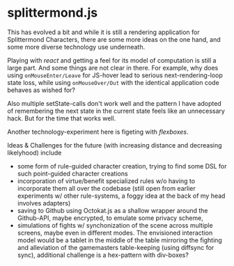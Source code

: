# splittermond.js

This has evolved a bit and while it is still a rendering application for Splittermond Characters, there are some more ideas on the one hand, and some more diverse technology use underneath.

Playing with *react* and getting a feel for its model of computation is still a large part. And some things are not clear in there. For example, why does using `onMouseEnter/Leave` for JS-hover lead to serious next-rendering-loop state loss, while using `onMouseOver/Out` with the identical application code behaves as wished for?

Also multiple setState-calls don't work well and the pattern I have adopted of remembering the next state in the current state feels like an unnecessary hack. But for the time that works well.

Another technology-experiment here is figeting with *flexboxes*.

Ideas & Challenges for the future (with increasing distance and decreasing likelyhood) include
* some form of rule-guided character creation, trying to find some DSL for such point-guided character creations
* incorporation of virtue/benefit specialized rules w/o having to incorporate them all over the codebase (still open from earlier experiments w/ other rule-systems, a foggy idea at the back of my head involves adapters)
* saving to Github using Octokat.js as a shallow wrapper around the Github-API, maybe encrypted, to emulate some privacy scheme,
* simulations of fights w/ synchonization of the scene across multiple screens, maybe even in different modes. The envisioned interaction model would be a tablet in the middle of the table mirroring the fighting and alleviation of the gamemasters table-keeping (using diffsync for sync), additional challenge is a hex-pattern with div-boxes?
